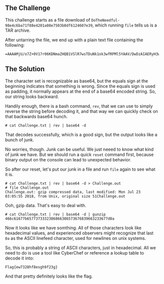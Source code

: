 ## The Challenge

This challenge starts as a file download of `DoTheNeedful-98e4c6ba71f88e4201a08e7503b0df6124607e39`, which running `file` tells us is a TAR archive.

After untarring the file, we end up with a plain text file containing the following:

    =AAAAMjU/o7Z+0V17r06KDNmaZHQB1VSlR7wsTDuNk1ok3wfRPMl5YAAV/DwDzAIAERyH3wAAsVVGNBAIs4H

## The Solution

The character set is recognizable as base64, but the equals sign at the beginning indicates that something is wrong. Since the equals sign is used as padding, it normally appears at the end of a base64 encoded string. So, our string looks backward.

Handily enough, there is a bash command, `rev`, that we can use to simply reverse the string before decoding it, and that way we can quickly check on that backwards base64 hunch.

    # cat Challenge.txt | rev | base64 -d

That decodes successfully, which is a good sign, but the output looks like a bunch of junk.

No worries, though. Junk can be useful. We just neeed to know what kind of junk we have. But we should run a quick `reset` command first, because binary output on the console can lead to unexpected behavior. 

So after our reset, let's put our junk in a file and run `file` again to see what it is.

    # cat Challenge.txt | rev | base64 -d > Challenge.out
    # file Challenge.out 
    Challenge.out: gzip compressed data, last modified: Mon Jul 23 03:05:55 2018, from Unix, original size 51Challenge.out

Ooh, gzip data. That's easy to deal with.

    # cat Challenge.txt | rev | base64 -d | gunzip 
    466c61677b6577373332386866386573676839663233677d0a

Now it looks like we have somthing. All of those characters look like hexadecimal values, and experienced observers might recognize that last `0a` as the ASCII linefeed character, used for newlines on unix systems.

So, this is probably a string of ASCII characters, just in hexadecimal. All we need to do is use a tool like CyberChef or reference a lookup table to decode it into:

    Flag{ew7328hf8esgh9f23g}

And that pretty definitely looks like the flag.
